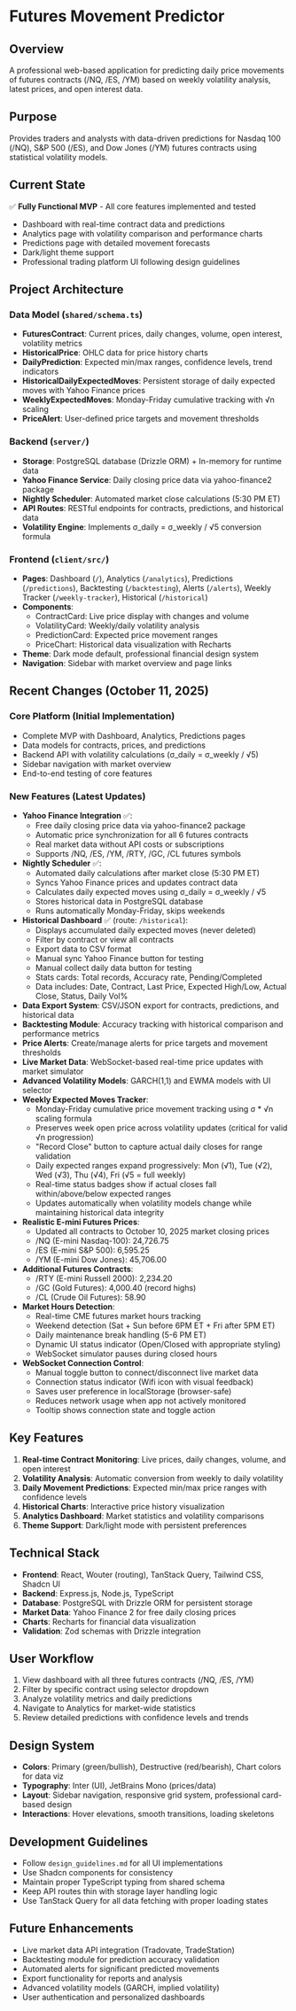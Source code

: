 # Futures Movement Predictor

## Overview
A professional web-based application for predicting daily price movements of futures contracts (/NQ, /ES, /YM) based on weekly volatility analysis, latest prices, and open interest data.

## Purpose
Provides traders and analysts with data-driven predictions for Nasdaq 100 (/NQ), S&P 500 (/ES), and Dow Jones (/YM) futures contracts using statistical volatility models.

## Current State
✅ **Fully Functional MVP** - All core features implemented and tested
- Dashboard with real-time contract data and predictions
- Analytics page with volatility comparison and performance charts
- Predictions page with detailed movement forecasts
- Dark/light theme support
- Professional trading platform UI following design guidelines

## Project Architecture

### Data Model (`shared/schema.ts`)
- **FuturesContract**: Current prices, daily changes, volume, open interest, volatility metrics
- **HistoricalPrice**: OHLC data for price history charts
- **DailyPrediction**: Expected min/max ranges, confidence levels, trend indicators
- **HistoricalDailyExpectedMoves**: Persistent storage of daily expected moves with Yahoo Finance prices
- **WeeklyExpectedMoves**: Monday-Friday cumulative tracking with √n scaling
- **PriceAlert**: User-defined price targets and movement thresholds

### Backend (`server/`)
- **Storage**: PostgreSQL database (Drizzle ORM) + In-memory for runtime data
- **Yahoo Finance Service**: Daily closing price data via yahoo-finance2 package
- **Nightly Scheduler**: Automated market close calculations (5:30 PM ET)
- **API Routes**: RESTful endpoints for contracts, predictions, and historical data
- **Volatility Engine**: Implements σ_daily = σ_weekly / √5 conversion formula

### Frontend (`client/src/`)
- **Pages**: Dashboard (`/`), Analytics (`/analytics`), Predictions (`/predictions`), Backtesting (`/backtesting`), Alerts (`/alerts`), Weekly Tracker (`/weekly-tracker`), Historical (`/historical`)
- **Components**: 
  - ContractCard: Live price display with changes and volume
  - VolatilityCard: Weekly/daily volatility analysis
  - PredictionCard: Expected price movement ranges
  - PriceChart: Historical data visualization with Recharts
- **Theme**: Dark mode default, professional financial design system
- **Navigation**: Sidebar with market overview and page links

## Recent Changes (October 11, 2025)
### Core Platform (Initial Implementation)
- Complete MVP with Dashboard, Analytics, Predictions pages
- Data models for contracts, prices, and predictions
- Backend API with volatility calculations (σ_daily = σ_weekly / √5)
- Sidebar navigation with market overview
- End-to-end testing of core features

### New Features (Latest Updates)
- **Yahoo Finance Integration** ✅:
  - Free daily closing price data via yahoo-finance2 package
  - Automatic price synchronization for all 6 futures contracts
  - Real market data without API costs or subscriptions
  - Supports /NQ, /ES, /YM, /RTY, /GC, /CL futures symbols
- **Nightly Scheduler** ✅:
  - Automated daily calculations after market close (5:30 PM ET)
  - Syncs Yahoo Finance prices and updates contract data
  - Calculates daily expected moves using σ_daily = σ_weekly / √5
  - Stores historical data in PostgreSQL database
  - Runs automatically Monday-Friday, skips weekends
- **Historical Dashboard** ✅ (route: `/historical`):
  - Displays accumulated daily expected moves (never deleted)
  - Filter by contract or view all contracts
  - Export data to CSV format
  - Manual sync Yahoo Finance button for testing
  - Manual collect daily data button for testing
  - Stats cards: Total records, Accuracy rate, Pending/Completed
  - Data includes: Date, Contract, Last Price, Expected High/Low, Actual Close, Status, Daily Vol%
- **Data Export System**: CSV/JSON export for contracts, predictions, and historical data
- **Backtesting Module**: Accuracy tracking with historical comparison and performance metrics
- **Price Alerts**: Create/manage alerts for price targets and movement thresholds
- **Live Market Data**: WebSocket-based real-time price updates with market simulator
- **Advanced Volatility Models**: GARCH(1,1) and EWMA models with UI selector
- **Weekly Expected Moves Tracker**: 
  - Monday-Friday cumulative price movement tracking using σ * √n scaling formula
  - Preserves week open price across volatility updates (critical for valid √n progression)
  - "Record Close" button to capture actual daily closes for range validation
  - Daily expected ranges expand progressively: Mon (√1), Tue (√2), Wed (√3), Thu (√4), Fri (√5 = full weekly)
  - Real-time status badges show if actual closes fall within/above/below expected ranges
  - Updates automatically when volatility models change while maintaining historical data integrity
- **Realistic E-mini Futures Prices**: 
  - Updated all contracts to October 10, 2025 market closing prices
  - /NQ (E-mini Nasdaq-100): 24,726.75
  - /ES (E-mini S&P 500): 6,595.25
  - /YM (E-mini Dow Jones): 45,706.00
- **Additional Futures Contracts**:
  - /RTY (E-mini Russell 2000): 2,234.20
  - /GC (Gold Futures): 4,000.40 (record highs)
  - /CL (Crude Oil Futures): 58.90
- **Market Hours Detection**:
  - Real-time CME futures market hours tracking
  - Weekend detection (Sat + Sun before 6PM ET + Fri after 5PM ET)
  - Daily maintenance break handling (5-6 PM ET)
  - Dynamic UI status indicator (Open/Closed with appropriate styling)
  - WebSocket simulator pauses during closed hours
- **WebSocket Connection Control**:
  - Manual toggle button to connect/disconnect live market data
  - Connection status indicator (Wifi icon with visual feedback)
  - Saves user preference in localStorage (browser-safe)
  - Reduces network usage when app not actively monitored
  - Tooltip shows connection state and toggle action

## Key Features
1. **Real-time Contract Monitoring**: Live prices, daily changes, volume, and open interest
2. **Volatility Analysis**: Automatic conversion from weekly to daily volatility
3. **Daily Movement Predictions**: Expected min/max price ranges with confidence levels
4. **Historical Charts**: Interactive price history visualization
5. **Analytics Dashboard**: Market statistics and volatility comparisons
6. **Theme Support**: Dark/light mode with persistent preferences

## Technical Stack
- **Frontend**: React, Wouter (routing), TanStack Query, Tailwind CSS, Shadcn UI
- **Backend**: Express.js, Node.js, TypeScript
- **Database**: PostgreSQL with Drizzle ORM for persistent storage
- **Market Data**: Yahoo Finance 2 for free daily closing prices
- **Charts**: Recharts for financial data visualization
- **Validation**: Zod schemas with Drizzle integration

## User Workflow
1. View dashboard with all three futures contracts (/NQ, /ES, /YM)
2. Filter by specific contract using selector dropdown
3. Analyze volatility metrics and daily predictions
4. Navigate to Analytics for market-wide statistics
5. Review detailed predictions with confidence levels and trends

## Design System
- **Colors**: Primary (green/bullish), Destructive (red/bearish), Chart colors for data viz
- **Typography**: Inter (UI), JetBrains Mono (prices/data)
- **Layout**: Sidebar navigation, responsive grid system, professional card-based design
- **Interactions**: Hover elevations, smooth transitions, loading skeletons

## Development Guidelines
- Follow `design_guidelines.md` for all UI implementations
- Use Shadcn components for consistency
- Maintain proper TypeScript typing from shared schema
- Keep API routes thin with storage layer handling logic
- Use TanStack Query for all data fetching with proper loading states

## Future Enhancements
- Live market data API integration (Tradovate, TradeStation)
- Backtesting module for prediction accuracy validation
- Automated alerts for significant predicted movements
- Export functionality for reports and analysis
- Advanced volatility models (GARCH, implied volatility)
- User authentication and personalized dashboards
